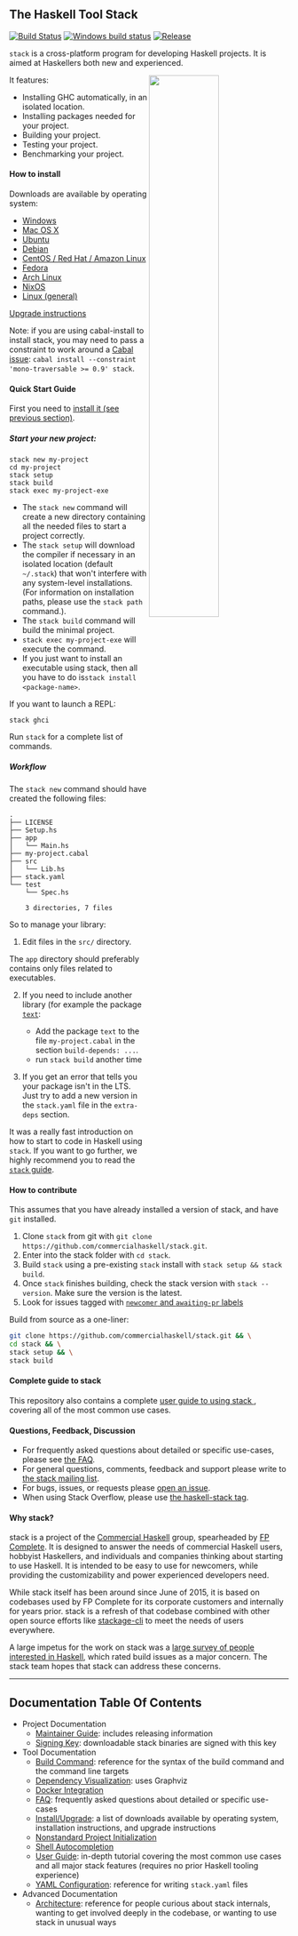 ## The Haskell Tool Stack

[![Build Status](https://travis-ci.org/commercialhaskell/stack.svg?branch=master)](https://travis-ci.org/commercialhaskell/stack)
[![Windows build status](https://ci.appveyor.com/api/projects/status/c1c7uvmw6x1dupcl?svg=true)](https://ci.appveyor.com/project/snoyberg/stack)
[![Release](https://img.shields.io/github/release/commercialhaskell/stack.svg)](https://github.com/commercialhaskell/stack/releases)

`stack` is a cross-platform program for developing Haskell
projects. It is aimed at Haskellers both new and experienced.

<img src="http://i.imgur.com/WW69oTj.gif" width="50%" align="right">

It features:

* Installing GHC automatically, in an isolated location.
* Installing packages needed for your project.
* Building your project.
* Testing your project.
* Benchmarking your project.

#### How to install

Downloads are available by operating system:

* [Windows](https://github.com/commercialhaskell/stack/blob/release/doc/install_and_upgrade.md#windows)
* [Mac OS X](https://github.com/commercialhaskell/stack/blob/release/doc/install_and_upgrade.md#mac-os-x)
* [Ubuntu](https://github.com/commercialhaskell/stack/blob/release/doc/install_and_upgrade.md#ubuntu)
* [Debian](https://github.com/commercialhaskell/stack/blob/release/doc/install_and_upgrade.md#debian)
* [CentOS / Red Hat / Amazon Linux](https://github.com/commercialhaskell/stack/blob/release/doc/install_and_upgrade.md#centos--red-hat--amazon-linux)
* [Fedora](https://github.com/commercialhaskell/stack/blob/release/doc/install_and_upgrade.md#fedora)
* [Arch Linux](https://github.com/commercialhaskell/stack/blob/release/doc/install_and_upgrade.md#arch-linux)
* [NixOS](https://github.com/commercialhaskell/stack/blob/release/doc/install_and_upgrade.md#nixos)
* [Linux (general)](https://github.com/commercialhaskell/stack/blob/release/doc/install_and_upgrade.md#linux)

[Upgrade instructions](https://github.com/commercialhaskell/stack/blob/release/doc/install_and_upgrade.md#upgrade)

Note: if you are using cabal-install to install stack, you may need to pass a
constraint to work around a
[Cabal issue](https://github.com/haskell/cabal/issues/2759): `cabal install
--constraint 'mono-traversable >= 0.9' stack`.

#### Quick Start Guide

First you need to [install it (see previous section)](#how-to-install).

##### Start your new project:

~~~ {.bash}
stack new my-project
cd my-project
stack setup
stack build
stack exec my-project-exe
~~~

- The `stack new` command will create a new directory containing all
the needed files to start a project correctly.
- The `stack setup` will download the compiler if necessary in an isolated
  location (default `~/.stack`) that won't interfere with any system-level
  installations. (For information on installation paths, please use the `stack
  path` command.).
- The `stack build` command will build the minimal project.
- `stack exec my-project-exe` will execute the command.
- If you just want to install an executable using stack, then all you have to do
is`stack install <package-name>`.

If you want to launch a REPL:

~~~ {.bash}
stack ghci
~~~


Run `stack` for a complete list of commands.

##### Workflow

The `stack new` command should have created the following files:

~~~
.
├── LICENSE
├── Setup.hs
├── app
│   └── Main.hs
├── my-project.cabal
├── src
│   └── Lib.hs
├── stack.yaml
└── test
    └── Spec.hs

    3 directories, 7 files
~~~

So to manage your library:

1. Edit files in the `src/` directory.

The `app` directory should preferably contains only files related to
executables.

2. If you need to include another library (for example the package [`text`](https://hackage.haskell.org/package/text):

   - Add the package `text` to the file `my-project.cabal`
     in the section `build-depends: ...`.
   - run `stack build` another time

3. If you get an error that tells you your package isn't in the LTS.
   Just try to add a new version in the `stack.yaml` file in the `extra-deps` section.

It was a really fast introduction on how to start to code in Haskell using `stack`.
If you want to go further, we highly recommend you to read the [`stack` guide](https://github.com/commercialhaskell/stack/blob/master/doc/GUIDE.md).

#### How to contribute

This assumes that you have already installed a version of stack, and have `git`
installed.

1. Clone `stack` from git with
   `git clone https://github.com/commercialhaskell/stack.git`.
2. Enter into the stack folder with `cd stack`.
3. Build `stack` using a pre-existing `stack` install with
   `stack setup && stack build`.
4. Once `stack` finishes building, check the stack version with
   `stack --version`. Make sure the version is the latest.
5. Look for issues tagged with
   [`newcomer` and `awaiting-pr` labels](https://github.com/commercialhaskell/stack/issues?q=is%3Aopen+is%3Aissue+label%3Anewcomer+label%3A%22awaiting+pr%22)

Build from source as a one-liner:

```bash
git clone https://github.com/commercialhaskell/stack.git && \
cd stack && \
stack setup && \
stack build
```

#### Complete guide to stack

This repository also contains a complete [user guide to using stack
](https://github.com/commercialhaskell/stack/blob/release/doc/GUIDE.md), covering all of the most common use cases.


#### Questions, Feedback, Discussion

* For frequently asked questions about detailed or specific use-cases, please
  see [the FAQ](https://github.com/commercialhaskell/stack/blob/release/doc/faq.md).
* For general questions, comments, feedback and support please write
  to [the stack mailing list](https://groups.google.com/d/forum/haskell-stack).
* For bugs, issues, or requests please
  [open an issue](https://github.com/commercialhaskell/stack/issues/new).
* When using Stack Overflow, please use [the haskell-stack
  tag](http://stackoverflow.com/questions/tagged/haskell-stack).

#### Why stack?

stack is a project of the [Commercial Haskell](http://commercialhaskell.com/)
group, spearheaded by [FP Complete](https://www.fpcomplete.com/). It is
designed to answer the needs of commercial Haskell users, hobbyist Haskellers,
and individuals and companies thinking about starting to use Haskell. It is
intended to be easy to use for newcomers, while providing the customizability
and power experienced developers need.

While stack itself has been around since June of 2015, it is based on codebases
used by FP Complete for its corporate customers and internally for years prior.
stack is a refresh of that codebase combined with other open source efforts
like [stackage-cli](https://github.com/fpco/stackage-cli) to meet the needs of
users everywhere.

A large impetus for the work on stack was a [large survey of people interested
in
Haskell](https://www.fpcomplete.com/blog/2015/05/thousand-user-haskell-survey),
which rated build issues as a major concern. The stack team hopes that stack
can address these concerns.

<hr>

## Documentation Table Of Contents

* Project Documentation
    * [Maintainer Guide](https://github.com/commercialhaskell/stack/blob/release/doc/MAINTAINER_GUIDE.md): includes releasing information
    * [Signing Key](https://github.com/commercialhaskell/stack/blob/release/doc/SIGNING_KEY.md): downloadable stack binaries are signed
      with this key
* Tool Documentation
    * [Build Command](https://github.com/commercialhaskell/stack/blob/release/doc/build_command.md): reference for the syntax of the
      build command and the command line targets
    * [Dependency Visualization](https://github.com/commercialhaskell/stack/blob/release/doc/dependency_visualization.md): uses Graphviz
    * [Docker Integration](https://github.com/commercialhaskell/stack/blob/release/doc/docker_integration.md)
    * [FAQ](https://github.com/commercialhaskell/stack/blob/release/doc/faq.md): frequently asked questions about detailed or specific
      use-cases
    * [Install/Upgrade](https://github.com/commercialhaskell/stack/blob/release/doc/install_and_upgrade.md): a list of downloads
      available by operating system, installation instructions, and upgrade
      instructions
    * [Nonstandard Project Initialization](https://github.com/commercialhaskell/stack/blob/release/doc/nonstandard_project_init.md)
    * [Shell Autocompletion](https://github.com/commercialhaskell/stack/blob/release/doc/shell_autocompletion.md)
    * [User Guide](https://github.com/commercialhaskell/stack/blob/release/doc/GUIDE.md): in-depth tutorial covering the most common use
      cases and all major stack features (requires no prior Haskell tooling
      experience)
    * [YAML Configuration](https://github.com/commercialhaskell/stack/blob/release/doc/yaml_configuration.md): reference for writing
      `stack.yaml` files
* Advanced Documentation
    * [Architecture](https://github.com/commercialhaskell/stack/blob/release/doc/architecture.md): reference for people curious about
      stack internals, wanting to get involved deeply in the codebase, or
      wanting to use stack in unusual ways
